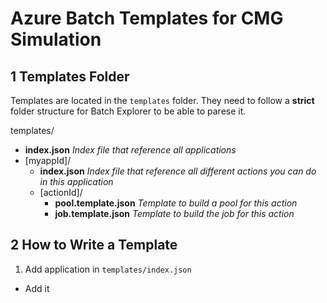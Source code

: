 # Azure Batch Templates for CMG Simulation

## 1 Templates Folder

Templates are located in the `templates` folder. They need to follow a **strict** folder structure for Batch Explorer to be able to parese it.

templates/

* **index.json** _Index file that reference all applications_
* [myappId]/
    * **index.json** _Index file that reference all different actions you can do in this application_
    * [actionId]/
        * **pool.template.json** _Template to build a pool for this action_
        * **job.template.json** _Template to build the job for this action_

## 2 How to Write a Template

1. Add application in `templates/index.json`

* Add it